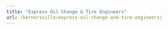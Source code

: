 ```yaml
---
title: "Express Oil Change & Tire Engineers"
url: /kernersville/express-oil-change-and-tire-engineers/
---
```


